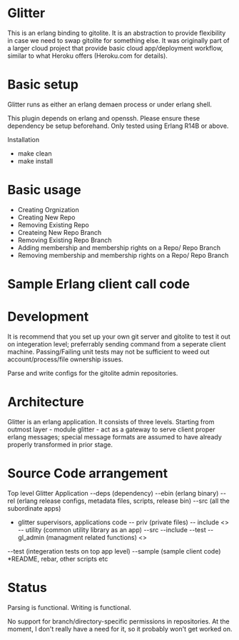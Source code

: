 Glitter
==
This is an erlang binding to gitolite. It is an abstraction to provide 
flexibility in case we need to swap gitolite for something else.
It was originally part of a larger cloud project that provide basic 
cloud app/deployment workflow, similar to what Heroku offers (Heroku.com 
for details).

Basic setup 
==

Glitter runs as either an erlang demaen process or under erlang shell.

This plugin depends on erlang and openssh. Please ensure these dependency
be setup beforehand. Only tested using Erlang R14B or above.

Installation

* make clean
* make install

Basic usage
==
* Creating Orgnization
* Creating New Repo
* Removing Existing Repo
* Createing New Repo Branch
* Removing Existing Repo Branch
* Adding membership and membership rights on a Repo/ Repo Branch
* Removing membership and membership rights on a Repo/ Repo Branch

Sample Erlang client call code
==

Development 
==

It is recommend that you set up your own git server and gitolite to 
test it out on integeration level; preferrably sending command from 
a seperate client machine. Passing/Failing unit tests may not be 
sufficient to weed out account/process/file ownership issues.

Parse and write configs for the gitolite admin repositories.


Architecture 
==
Glitter is an erlang application. It consists of three levels. 
Starting from outmost layer - module glitter - act as a gateway 
to serve client proper erlang messages; special message formats
are assumed to have already properly transformed in prior stage.




Source Code arrangement
==
Top level Glitter Application
--deps (dependency)
--ebin  (erlang binary)
--rel   (erlang release configs, metadata files, scripts, release bin)
--src	(all the subordinate apps)
  * glitter supervisors, applications code
  -- priv (private files)
  -- include 
  <<each subfolder is an OTP app >>
  -- utility (common utility library as an app)
      --src
      --include
      --test
  -- gl_admin (managment related functions)
     <<same folder structure as an OTP app>>


--test	(integeration tests on top app level)
--sample (sample client code)
*README, rebar, other scripts etc




Status
==
Parsing is functional.
Writing is functional.

No support for branch/directory-specific permissions in repositories.
At the moment, I don't really have a need for it, so it probably won't
get worked on.
